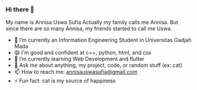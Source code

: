 ### Hi there 👋

My name is Annisa Uswa Sufia
Actually my family calls me Annisa. But since there are so many Annisa, my friends started to call me Uswa.

- 🔭 I’m currently an Information Engineering Student in Universitas Gadjah Mada
- 😄 I'm good and confident at c++, python, html, and css
- 🌱 I’m currently learning Web Development and flutter
- 💬 Ask me about anything, my project, code, or random stuff (ex: cat)
- 📫 How to reach me: annisauswasufia@gmail.com
- ⚡ Fun fact: cat is my source of happiness

